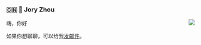 ### :cn: 👋 Jory Zhou

<img align="right" src="https://github-readme-stats.vercel.app/api?username=jorycn&show_icons=true&icon_color=0366d6&text_color=24292e&bg_color=ffffff&hide_title=true" />

嗨，你好

如果你想聊聊，可以给我[发邮件](mailto:jorycn@163.com)。
